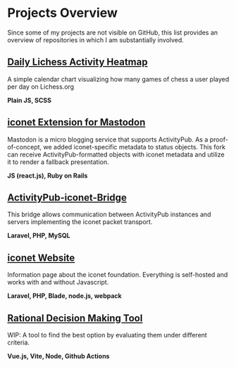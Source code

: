 # Projects Overview
Since some of my projects are not visible on GitHub, this list provides an overview of repositories in which I am substantially involved.


## [Daily Lichess Activity Heatmap](https://github.com/M-Miller-42/lichessActivity)

A simple calendar chart visualizing how many games of chess a user played per day on Lichess.org

**Plain JS, SCSS**


## [iconet Extension for Mastodon](https://codeberg.org/iconet-Foundation/mastodon)
Mastodon is a micro blogging service that supports ActivityPub.
As a proof-of-concept, we added iconet-specific metadata to status objects.
This fork can receive ActivityPub-formatted objects with iconet metadata and utilize it to render a fallback presentation.

**JS (react.js), Ruby on Rails**


## [ActivityPub-iconet-Bridge](https://codeberg.org/iconet-Foundation/bridge)

This bridge allows communication between ActivityPub instances and servers implementing the iconet packet transport.

**Laravel, PHP, MySQL**


## [iconet Website](https://iconet-foundation.org)
Information page about the iconet foundation. Everything is self-hosted and works with and without Javascript.

**Laravel, PHP, Blade, node.js, webpack**


## [Rational Decision Making Tool](https://github.com/M-Miller-42/rational-decision-making)
WIP: A tool to find the best option by evaluating them under different criteria.

**Vue.js, Vite, Node, Github Actions**
